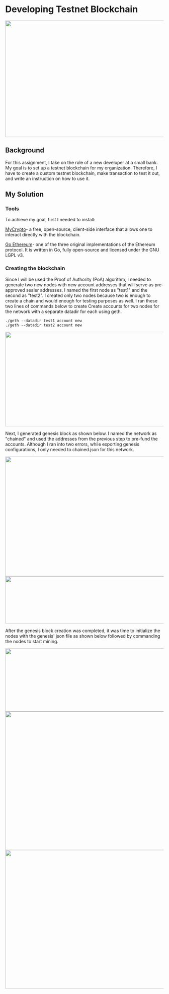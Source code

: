 # Developing Testnet Blockchain
<p align="center">
<img src="https://user-images.githubusercontent.com/62320593/97817287-5a79af00-1c69-11eb-8133-c41e0c6a8558.jpg" width="750" height="370"/>
</p>


## Background
For this assignment, I take on the role of a new developer at a small bank. My goal is to set up a testnet blockchain for my organization. Therefore, I have to create a custom testnet blockchain, make transaction to test it out, and write an instruction on how to use it.

## My Solution
### Tools
To achieve my goal, first I needed to install:

[MyCrypto](https://mycrypto.com/account)- a free, open-source, client-side interface that allows one to interact directly with the blockchain.

[Go Ethereum](https://geth.ethereum.org/)- one of the three original implementations of the Ethereum protocol. It is written in Go, fully open-source and licensed under the GNU LGPL v3.

### Creating the blockchain
Since I will be used the Proof of Authority (PoA) algorithm, I needed to generate two new nodes with new account addresses that will serve as pre-approved sealer addresses. I named the first node as "test1" and the second as "test2". I created only two nodes because two is enough to create a chain and would enough for testing purposes as well. I ran these two lines of commands below to create Create accounts for two nodes for the network with a separate datadir for each using geth.

`./geth --datadir test1 account new`</br>
`./geth --datadir test2 account new`

<img src="https://user-images.githubusercontent.com/62320593/97825932-1fd63d80-1c8e-11eb-85ad-a902e13970d3.png" width="700" height="300"/>

Next, I generated genesis block as shown below. I named the network as "chained" and used the addresses from the previous step to pre-fund the accounts. Although I ran into two errors, while exporting genesis configurations, I only needed to chained.json for this network.

<img src="https://user-images.githubusercontent.com/62320593/97826030-7f344d80-1c8e-11eb-985e-cf789aec0764.png" width="700" height="380"/>
<img src="https://user-images.githubusercontent.com/62320593/97826740-6a58b980-1c90-11eb-9ee3-1459bc53830e.png" width="700" height="150"/>

After the genesis block creation was completed, it was time to initialize the nodes with the genesis' json file as shown below followed by commanding the nodes to start mining. 

<img src="https://user-images.githubusercontent.com/62320593/97832125-0ccc6900-1ca0-11eb-9b9d-3ccb87795a67.png" width="700" height="200"/>
<img src="https://user-images.githubusercontent.com/62320593/97832137-10f88680-1ca0-11eb-9c09-3808ded94817.png" width="700" height="440"/>
<img src="https://user-images.githubusercontent.com/62320593/97832154-18b82b00-1ca0-11eb-9e10-1b4dd8724443.png" width="700" height="440"/>




